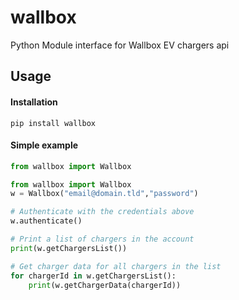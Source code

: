# wallbox
Python Module interface for Wallbox EV chargers api

## Usage
#### Installation
`pip install wallbox`

#### Simple example
```python
from wallbox import Wallbox

from wallbox import Wallbox
w = Wallbox("email@domain.tld","password")

# Authenticate with the credentials above
w.authenticate()

# Print a list of chargers in the account
print(w.getChargersList())

# Get charger data for all chargers in the list 
for chargerId in w.getChargersList():
    print(w.getChargerData(chargerId))
```

